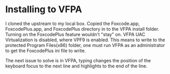 # Installing to VFPA
I cloned the upstream to my local box.
Copied the Foxcode.app, FoxcodePlus.app, and FoxcodePlus directory in to the VFPA install folder.
Turning on the FoxcodePlus feature wouldn't "stay" on. 
VFPA UAC Virtualization is disabled, where VPF9 is enabled. 
This means to write to the protected Program Files(x86) folder, one must run VFPA as an administrator to get the FoxcodePlus ini file to write.

The next issue to solve is in VFPA, typing changes the position of the keyboard focus to the next line and highlights to the end of the line.
